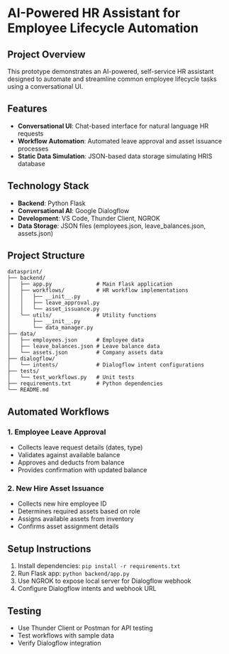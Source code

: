 # AI-Powered HR Assistant for Employee Lifecycle Automation

## Project Overview
This prototype demonstrates an AI-powered, self-service HR assistant designed to automate and streamline common employee lifecycle tasks using a conversational UI.

## Features
- **Conversational UI**: Chat-based interface for natural language HR requests
- **Workflow Automation**: Automated leave approval and asset issuance processes
- **Static Data Simulation**: JSON-based data storage simulating HRIS database

## Technology Stack
- **Backend**: Python Flask
- **Conversational AI**: Google Dialogflow
- **Development**: VS Code, Thunder Client, NGROK
- **Data Storage**: JSON files (employees.json, leave_balances.json, assets.json)

## Project Structure
```
datasprint/
├── backend/
│   ├── app.py              # Main Flask application
│   ├── workflows/          # HR workflow implementations
│   │   ├── __init__.py
│   │   ├── leave_approval.py
│   │   └── asset_issuance.py
│   └── utils/              # Utility functions
│       ├── __init__.py
│       └── data_manager.py
├── data/
│   ├── employees.json      # Employee data
│   ├── leave_balances.json # Leave balance data
│   └── assets.json         # Company assets data
├── dialogflow/
│   └── intents/            # Dialogflow intent configurations
├── tests/
│   └── test_workflows.py   # Unit tests
├── requirements.txt        # Python dependencies
└── README.md
```

## Automated Workflows

### 1. Employee Leave Approval
- Collects leave request details (dates, type)
- Validates against available balance
- Approves and deducts from balance
- Provides confirmation with updated balance

### 2. New Hire Asset Issuance
- Collects new hire employee ID
- Determines required assets based on role
- Assigns available assets from inventory
- Confirms asset assignment details

## Setup Instructions
1. Install dependencies: `pip install -r requirements.txt`
2. Run Flask app: `python backend/app.py`
3. Use NGROK to expose local server for Dialogflow webhook
4. Configure Dialogflow intents and webhook URL

## Testing
- Use Thunder Client or Postman for API testing
- Test workflows with sample data
- Verify Dialogflow integration
